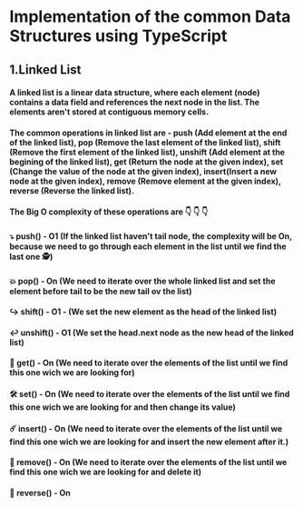 # Implementation of the common Data Structures using TypeScript

## 1.Linked List
#### A linked list is a linear data structure, where each element (node) contains a data field and references the next node in the list. The elements aren't stored at contiguous memory cells.
#### The common operations in linked list are - push (Add element at the end of the linked list), pop (Remove the last element of the linked list), shift (Remove the first element of the linked list), unshift (Add element at the begining of the linked list), get (Return the node at the given index), set (Change the value of the node at the given index), insert(Insert a new node at the given index), remove (Remove element at the given index), reverse (Reverse the linked list).
#### The Big O complexity of these operations are :point_down: :point_down: :point_down:
#### :arrow_heading_down: push() - O1 (If the linked list haven't tail node, the complexity will be On, because we need to go through each element in the list until we find the last one :detective:)
#### :boom: pop() - On (We need to iterate over the whole linked list and set the element before tail to be the new tail ov the list)
#### :arrow_right_hook: shift() - O1 - (We set the new element as the head of the linked list)
#### :leftwards_arrow_with_hook: unshift() - O1 (We set the head.next node as the new head of the linked list)
#### :pinching_hand: get() - On (We need to iterate over the elements of the list until we find this one wich we are looking for)
#### :hammer_and_wrench: set() - On (We need to iterate over the elements of the list until we find this one wich we are looking for and then change its value)
#### :comet: insert() - On (We need to iterate over the elements of the list until we find this one wich we are looking for and insert the new element after it.)
#### :dash: remove() - On (We need to iterate over the elements of the list until we find this one wich we are looking for and delete it)
#### :repeat: reverse() - On 
